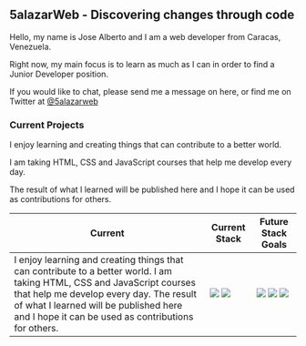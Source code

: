 ## 5alazarWeb - Discovering changes through code

Hello, my name is Jose Alberto and I am a web developer from Caracas, Venezuela.

Right now, my main focus is to learn as much as I can in order to find a Junior Developer position.

If you would like to chat, please send me a message on here, or find me on Twitter at <a href="https://twitter.com/5alazarWeb">@5alazarweb</a>

### Current Projects

I enjoy learning and creating things that can contribute to a better world.

I am taking HTML, CSS and JavaScript courses that help me develop every day.

The result of what I learned will be published here and I hope it can be used as contributions for others.

| Current                                                                                                                                                                                                                                                             | Current Stack                                                                                                                                                                                           | Future Stack Goals                                                                                                                                                                                                                                                                                                                     |
| ------------------------------------------------------------------------------------------------------------------------------------------------------------------------------------------------------------------------------------------------------------------- | ------------------------------------------------------------------------------------------------------------------------------------------------------------------------------------------------------- | -------------------------------------------------------------------------------------------------------------------------------------------------------------------------------------------------------------------------------------------------------------------------------------------------------------------------------------- |
| I enjoy learning and creating things that can contribute to a better world. I am taking HTML, CSS and JavaScript courses that help me develop every day. The result of what I learned will be published here and I hope it can be used as contributions for others. | <img src="https://img.shields.io/badge/HTML5-E34F26?logo=HTML5&logoColor=white&style=for-the-badge"> <img src="https://img.shields.io/badge/CSS3-1572B6?logo=CSS3&logoColor=white&style=for-the-badge"> | <img src="https://img.shields.io/badge/JavaScript-F7DF1E?logo=JavaScript&logoColor=black&style=for-the-badge"> <img src="https://img.shields.io/badge/Tailwind CSS-38B2AC?logo=Tailwind-CSS&logoColor=black&style=for-the-badge"> <img src="https://img.shields.io/badge/React-61DAFB?logo=React&logoColor=black&style=for-the-badge"> |
